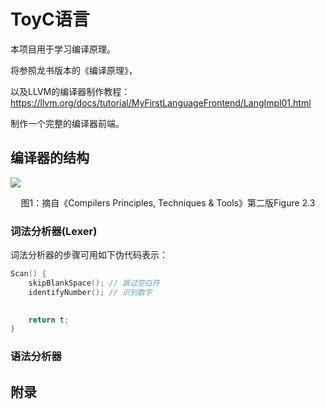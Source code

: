 # ToyC语言
本项目用于学习编译原理。

将参照龙书版本的《编译原理》，

以及LLVM的编译器制作教程：https://llvm.org/docs/tutorial/MyFirstLanguageFrontend/LangImpl01.html

制作一个完整的编译器前端。 

## 编译器的结构
![](https://imagehost.vitaminz-image.top/ToyC-1.png)
<center>图1：摘自《Compilers Principles, Techniques & Tools》第二版Figure 2.3</center>

### 词法分析器(Lexer)
词法分析器的步骤可用如下伪代码表示：
``` c
Scan() {
    skipBlankSpace(); // 跳过空白符
    identifyNumber(); // 识别数字
    

    return t;
}
```

### 语法分析器


### 

## 附录


